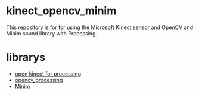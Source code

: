 # kinect_opencv_minim

This repository is for for using the Microsoft Kinect sensor and OpenCV and Minim sound library with Processing.


# librarys
- [open kinect for processing](https://github.com/shiffman/OpenKinect-for-Processing)
- [opencv_processing](https://github.com/atduskgreg/opencv-processing)
- [Minim](https://github.com/ddf/Minim)
